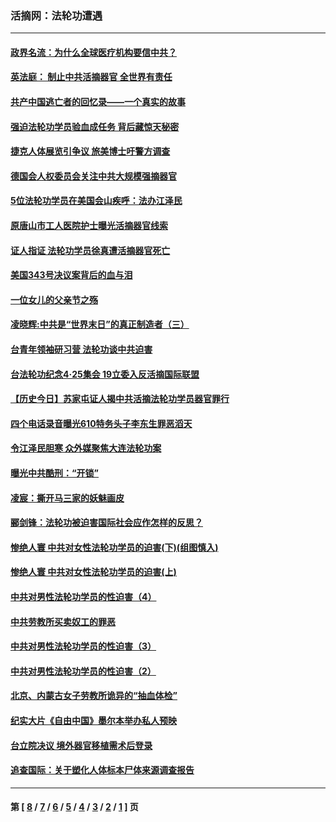 ### 活摘网：法轮功遭遇
---
#### [政界名流：为什么全球医疗机构要信中共？](../../pages/nf5881/n11945479.md?06060430) 
#### [英法庭： 制止中共活摘器官 全世界有责任](../../pages/nf5881/n11330691.md?06060430) 
#### [共产中国逃亡者的回忆录——一个真实的故事](../../pages/nf5881/n10918649.md?06060430) 
#### [强迫法轮功学员验血成任务 背后藏惊天秘密](../../pages/nf5881/n4252384.md?06060430) 
#### [捷克人体展览引争议 旅美博士吁警方调查](../../pages/nf5881/n9429187.md?06060430) 
#### [德国会人权委员会关注中共大规模强摘器官](../../pages/nf5881/n8418950.md?06060430) 
#### [5位法轮功学员在美国会山疾呼：法办江泽民](../../pages/nf5881/n8101519.md?06060430) 
#### [原唐山市工人医院护士曝光活摘器官线索](../../pages/nf5881/n8076384.md?06060430) 
#### [证人指证 法轮功学员徐真遭活摘器官死亡](../../pages/nf5881/n8042467.md?06060430) 
#### [美国343号决议案背后的血与泪](../../pages/nf5881/n8020684.md?06060430) 
#### [一位女儿的父亲节之殇](../../pages/nf5881/n8014122.md?06060430) 
#### [凌晓辉:中共是“世界末日”的真正制造者（三）](../../pages/nf5881/n4210333.md?06060430) 
#### [台青年领袖研习营 法轮功谈中共迫害](../../pages/nf5881/n4141857.md?06060430) 
#### [台法轮功纪念4‧25集会 19立委入反活摘国际联盟](../../pages/nf5881/n4141821.md?06060430) 
#### [【历史今日】苏家屯证人揭中共活摘法轮功学员器官罪行](../../pages/nf5881/n4135912.md?06060430) 
#### [四个电话录音曝光610特务头子李东生罪恶滔天](../../pages/nf5881/n4040060.md?06060430) 
#### [令江泽民胆寒 众外媒聚焦大连法轮功案](../../pages/nf5881/n3932671.md?06060430) 
#### [曝光中共酷刑：“开锁”](../../pages/nf5881/n3889373.md?06060430) 
#### [凌宸：撕开马三家的妖魅画皮](../../pages/nf5881/n3849369.md?06060430) 
#### [郦剑锋：法轮功被迫害国际社会应作怎样的反思？](../../pages/nf5881/n3824560.md?06060430) 
#### [惨绝人寰 中共对女性法轮功学员的迫害(下)(组图慎入)](../../pages/nf5881/n3816285.md?06060430) 
#### [惨绝人寰 中共对女性法轮功学员的迫害(上)](../../pages/nf5881/n3815374.md?06060430) 
#### [中共对男性法轮功学员的性迫害（4）](../../pages/nf5881/n3769144.md?06060430) 
#### [中共劳教所买卖奴工的罪恶](../../pages/nf5881/n3769378.md?06060430) 
#### [中共对男性法轮功学员的性迫害（3）](../../pages/nf5881/n3768231.md?06060430) 
#### [中共对男性法轮功学员的性迫害（2）](../../pages/nf5881/n3767211.md?06060430) 
#### [北京、内蒙古女子劳教所诡异的“抽血体检”](../../pages/nf5881/n3753158.md?06060430) 
#### [纪实大片《自由中国》墨尔本举办私人预映](../../pages/nf5881/n3743337.md?06060430) 
#### [台立院决议 境外器官移植需术后登录](../../pages/nf5881/n3741520.md?06060430) 
#### [追查国际：关于塑化人体标本尸体来源调查报告](../../pages/nf5881/n3740673.md?06060430) 

---
#### 第 [ [8](./8.md?06060430) / [7](./7.md?06060430) / [6](./6.md?06060430) / [5](./5.md?06060430) / [4](./4.md?06060430) / [3](./3.md?06060430) / [2](./2.md?06060430) / [1](./1.md?06060430) ] 页
